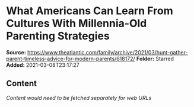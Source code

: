 # What Americans Can Learn From Cultures With Millennia-Old Parenting Strategies

**Source:** https://www.theatlantic.com/family/archive/2021/03/hunt-gather-parent-timeless-advice-for-modern-parents/618172/
**Folder:** Starred
**Added:** 2021-03-08T23:17:27




## Content
*Content would need to be fetched separately for web URLs*
